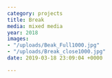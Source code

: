 ```yaml
---
category: projects
title: Break
media: mixed media
year: 2018
images:
- "/uploads/Beak_Full1000.jpg"
- "/uploads/Break_close1000.jpg"
date: 2019-03-18 23:09:04 +0000

---
```

